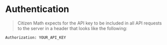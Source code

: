 # Authentication

> Citizen Math expects for the API key to be included in all API requests to the server in a header that looks like the following:

`Authorization: YOUR_API_KEY`
